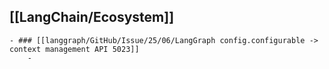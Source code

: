 ## [[LangChain/Ecosystem]]
	- ### [[langgraph/GitHub/Issue/25/06/LangGraph config.configurable -> context management API 5023]]
		-